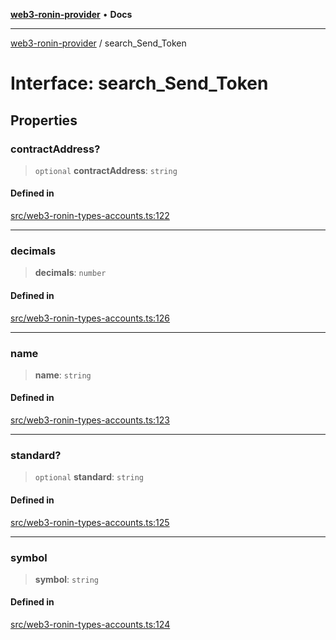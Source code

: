 [**web3-ronin-provider**](../README.md) • **Docs**

***

[web3-ronin-provider](../globals.md) / search\_Send\_Token

# Interface: search\_Send\_Token

## Properties

### contractAddress?

> `optional` **contractAddress**: `string`

#### Defined in

[src/web3-ronin-types-accounts.ts:122](https://github.com/chuacw/web3-ronin-provider/blob/4a0b7e0e7b62260bac28b4a11f9e6d6a49bfdfb2/src/web3-ronin-types-accounts.ts#L122)

***

### decimals

> **decimals**: `number`

#### Defined in

[src/web3-ronin-types-accounts.ts:126](https://github.com/chuacw/web3-ronin-provider/blob/4a0b7e0e7b62260bac28b4a11f9e6d6a49bfdfb2/src/web3-ronin-types-accounts.ts#L126)

***

### name

> **name**: `string`

#### Defined in

[src/web3-ronin-types-accounts.ts:123](https://github.com/chuacw/web3-ronin-provider/blob/4a0b7e0e7b62260bac28b4a11f9e6d6a49bfdfb2/src/web3-ronin-types-accounts.ts#L123)

***

### standard?

> `optional` **standard**: `string`

#### Defined in

[src/web3-ronin-types-accounts.ts:125](https://github.com/chuacw/web3-ronin-provider/blob/4a0b7e0e7b62260bac28b4a11f9e6d6a49bfdfb2/src/web3-ronin-types-accounts.ts#L125)

***

### symbol

> **symbol**: `string`

#### Defined in

[src/web3-ronin-types-accounts.ts:124](https://github.com/chuacw/web3-ronin-provider/blob/4a0b7e0e7b62260bac28b4a11f9e6d6a49bfdfb2/src/web3-ronin-types-accounts.ts#L124)
